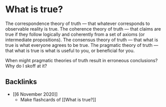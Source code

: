 # What is true?
The correspondence theory of truth — that whatever corresponds to observable reality is true.
The coherence theory of truth —  that claims are true if they follow logically and coherently from a set of axioms (or intermediate propositions).
The consensus theory of truth — that what is true is what everyone agrees to be true.
The pragmatic theory of truth — that what is true is what is useful to you, or beneficial for you.

When might pragmatic theories of truth result in erroneous conclusions? Why do I skoff at it?

## Backlinks
* [[6 November 2020]]
	* Make flashcards of [[What is true?]]

<!--   -->

<!-- {BearID:3BF070E8-99FF-4A83-9795-3528468A8695-502-00000140FECE033A} -->
